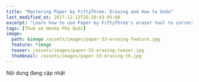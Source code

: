 ```yaml
---
title: "Mastering Paper by FiftyThree: Erasing and How to Undo"
last_modified_at: 2017-12-13T16:10:43-05:00
excerpt: "Learn how to use Paper by FiftyThree's eraser tool to correct and cover-up mistakes."
tags: [Thuê xe Honda Phú Quốc]
image:
  path: &image /assets/images/paper-53-erasing-feature.jpg
  feature: *image
  teaser: /assets/images/paper-53-erasing-teaser.jpg
  thumbnail: /assets/images/paper-53-erasing-th.jpg
---
```


Nội dung đang cập nhật